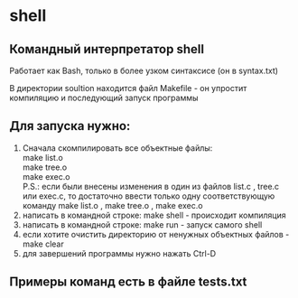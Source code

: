 # shell
## Командный интерпретатор shell 
Работает как Bash, только в более узком синтаксисе (он в syntax.txt) 

В директории soultion находится файл Makefile - он упростит компиляцию и 
последующий запуск программы

## Для запуска нужно: 

1) Сначала скомпилировать все объектные файлы: \
make list.o \
make tree.o \
make exec.o \
P.S.: если были внесены изменения в один из файлов list.c , tree.c или exec.c, то достаточно 
ввести только одну соответствующую команду make list.o , make tree.o , make exec.o 
2) написать в командной строке: make shell - происходит компиляция 
3) написать в командной строке: make run - запуск самого shell 
4) если хотите очистить директорию от ненужных объектных файлов - make clear 
5) для завершений программы нужно нажать Ctrl-D 

## Примеры команд есть в файле tests.txt
